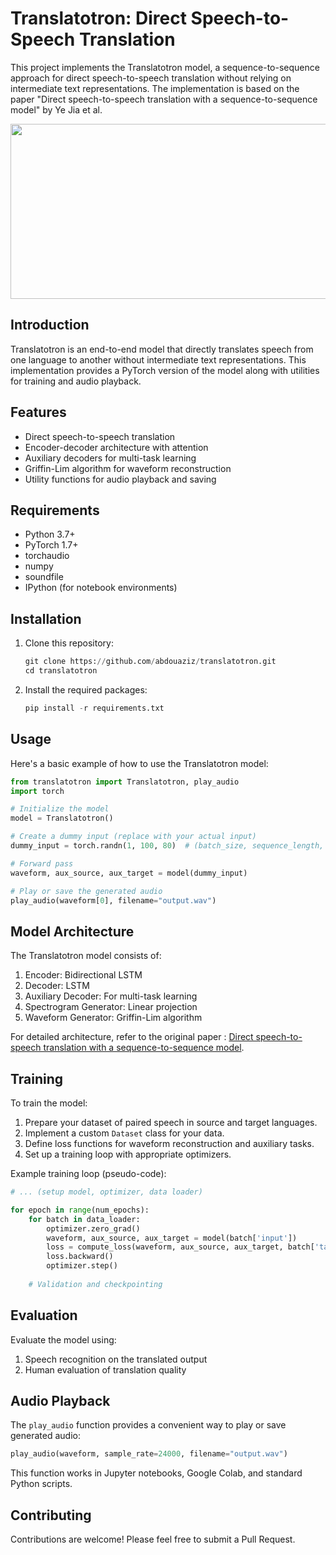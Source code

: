 # Translatotron: Direct Speech-to-Speech Translation

This project implements the Translatotron model, a sequence-to-sequence approach for direct speech-to-speech translation without relying on intermediate text representations. The implementation is based on the paper "Direct speech-to-speech translation with a sequence-to-sequence model" by Ye Jia et al.

<p align="center">
  <img src="https://drive.google.com/file/d/1diUEg5BasgP82wsoHMNw4mWh7rqiBt-n/view" width="540" height="280">
</p>

 
## Introduction

Translatotron is an end-to-end model that directly translates speech from one language to another without intermediate text representations. This implementation provides a PyTorch version of the model along with utilities for training and audio playback.

## Features

- Direct speech-to-speech translation
- Encoder-decoder architecture with attention
- Auxiliary decoders for multi-task learning
- Griffin-Lim algorithm for waveform reconstruction
- Utility functions for audio playback and saving

## Requirements

- Python 3.7+
- PyTorch 1.7+
- torchaudio
- numpy
- soundfile
- IPython (for notebook environments)

## Installation

1. Clone this repository:
   ```python
   git clone https://github.com/abdouaziz/translatotron.git
   cd translatotron
   ```

2. Install the required packages:
   ```python
   pip install -r requirements.txt
   ```

## Usage

Here's a basic example of how to use the Translatotron model:

```python
from translatotron import Translatotron, play_audio
import torch

# Initialize the model
model = Translatotron()

# Create a dummy input (replace with your actual input)
dummy_input = torch.randn(1, 100, 80)  # (batch_size, sequence_length, input_features)

# Forward pass
waveform, aux_source, aux_target = model(dummy_input)

# Play or save the generated audio
play_audio(waveform[0], filename="output.wav")

```

## Model Architecture

The Translatotron model consists of:

1. Encoder: Bidirectional LSTM
2. Decoder: LSTM
3. Auxiliary Decoder: For multi-task learning
4. Spectrogram Generator: Linear projection
5. Waveform Generator: Griffin-Lim algorithm

For detailed architecture, refer to the original paper : [Direct speech-to-speech translation with a sequence-to-sequence model](https://arxiv.org/abs/1904.06037).

## Training

To train the model:

1. Prepare your dataset of paired speech in source and target languages.
2. Implement a custom `Dataset` class for your data.
3. Define loss functions for waveform reconstruction and auxiliary tasks.
4. Set up a training loop with appropriate optimizers.

Example training loop (pseudo-code):

```python
# ... (setup model, optimizer, data loader)

for epoch in range(num_epochs):
    for batch in data_loader:
        optimizer.zero_grad()
        waveform, aux_source, aux_target = model(batch['input'])
        loss = compute_loss(waveform, aux_source, aux_target, batch['target'])
        loss.backward()
        optimizer.step()
    
    # Validation and checkpointing
```

## Evaluation

Evaluate the model using:

1. Speech recognition on the translated output
2. Human evaluation of translation quality

## Audio Playback

The `play_audio` function provides a convenient way to play or save generated audio:

```python
play_audio(waveform, sample_rate=24000, filename="output.wav")
```

This function works in Jupyter notebooks, Google Colab, and standard Python scripts.

## Contributing

Contributions are welcome! Please feel free to submit a Pull Request.